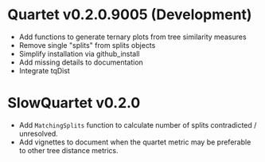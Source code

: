 # Quartet v0.2.0.9005 (Development)
 - Add functions to generate ternary plots from tree similarity measures
 - Remove single "splits" from splits objects
 - Simplify installation via github_install
 - Add missing details to documentation
 - Integrate tqDist

# SlowQuartet v0.2.0
 - Add `MatchingSplits` function to calculate number of splits contradicted / unresolved.
 - Add vignettes to document when the quartet metric may be preferable to other tree distance metrics.
